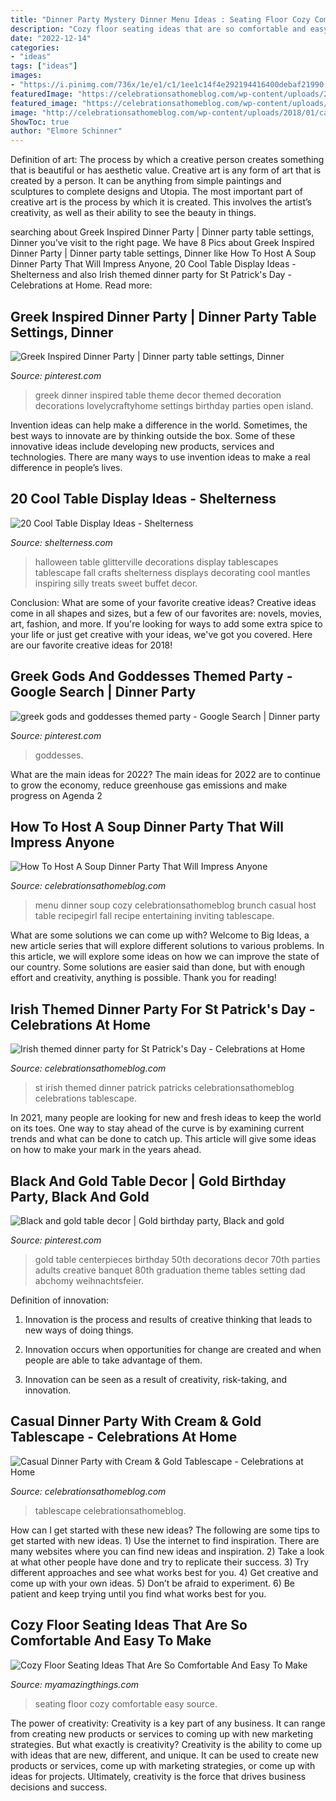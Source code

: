 ```yaml
---
title: "Dinner Party Mystery Dinner Menu Ideas : Seating Floor Cozy Comfortable Easy Source"
description: "Cozy floor seating ideas that are so comfortable and easy to make"
date: "2022-12-14"
categories:
- "ideas"
tags: ["ideas"]
images:
- "https://i.pinimg.com/736x/1e/e1/c1/1ee1c14f4e292194416400debaf21990.jpg"
featuredImage: "https://celebrationsathomeblog.com/wp-content/uploads/2017/03/st-patricks-day-party.jpg"
featured_image: "https://celebrationsathomeblog.com/wp-content/uploads/2017/01/cozy-soup-dinner-party-menu-1.jpg"
image: "http://celebrationsathomeblog.com/wp-content/uploads/2018/01/casual-dinner-party.jpg"
ShowToc: true
author: "Elmore Schinner"
---
```



Definition of art: The process by which a creative person creates something that is beautiful or has aesthetic value.
Creative art is any form of art that is created by a person. It can be anything from simple paintings and sculptures to complete designs and Utopia. The most important part of creative art is the process by which it is created. This involves the artist’s creativity, as well as their ability to see the beauty in things.

	

		
searching about Greek Inspired Dinner Party | Dinner party table settings, Dinner you've visit to the right page. We have 8 Pics about Greek Inspired Dinner Party | Dinner party table settings, Dinner like How To Host A Soup Dinner Party That Will Impress Anyone, 20 Cool Table Display Ideas - Shelterness and also Irish themed dinner party for St Patrick&#039;s Day - Celebrations at Home. Read more:
		
    
## Greek Inspired Dinner Party | Dinner Party Table Settings, Dinner

<img loading=lazy src="https://i.pinimg.com/736x/9e/58/57/9e585711c4b91154333624d9d9bb94b4.jpg" onerror="this.onerror=null;this.src='https://tse4.mm.bing.net/th?id=OIP.gBGBkrCPkCb1s2sVD1rGPgHaKW&amp;pid=15.1';" alt="Greek Inspired Dinner Party | Dinner party table settings, Dinner">

_Source: pinterest.com_

>greek dinner inspired table theme decor themed decoration decorations lovelycraftyhome settings birthday parties open island. 

	

Invention ideas can help make a difference in the world. Sometimes, the best ways to innovate are by thinking outside the box. Some of these innovative ideas include developing new products, services and technologies. There are many ways to use invention ideas to make a real difference in people’s lives.

    
## 20 Cool Table Display Ideas - Shelterness

<img loading=lazy src="http://i.shelterness.com/halloween-table-displays-13-500x627.jpg" onerror="this.onerror=null;this.src='https://tse3.mm.bing.net/th?id=OIP.U4wvUgl8MiH5HH5GKPAdfwHaJS&amp;pid=15.1';" alt="20 Cool Table Display Ideas - Shelterness">

_Source: shelterness.com_

>halloween table glitterville decorations display tablescapes tablescape fall crafts shelterness displays decorating cool mantles inspiring silly treats sweet buffet decor. 

	

Conclusion: What are some of your favorite creative ideas?
Creative ideas come in all shapes and sizes, but a few of our favorites are: novels, movies, art, fashion, and more. If you're looking for ways to add some extra spice to your life or just get creative with your ideas, we've got you covered. Here are our favorite creative ideas for 2018!

    
## Greek Gods And Goddesses Themed Party - Google Search | Dinner Party

<img loading=lazy src="https://i.pinimg.com/736x/d7/35/f9/d735f928ef3991e984daf97c39361e9a--fountain-of-youth-gods-and-goddesses.jpg" onerror="this.onerror=null;this.src='https://tse3.mm.bing.net/th?id=OIP.AYXaeawxPXOFbP75W-AMgAHaE-&amp;pid=15.1';" alt="greek gods and goddesses themed party - Google Search | Dinner party">

_Source: pinterest.com_

>goddesses. 

	

What are the main ideas for 2022?
The main ideas for 2022 are to continue to grow the economy, reduce greenhouse gas emissions and make progress on Agenda 2
    
## How To Host A Soup Dinner Party That Will Impress Anyone

<img loading=lazy src="https://celebrationsathomeblog.com/wp-content/uploads/2017/01/cozy-soup-dinner-party-menu-1.jpg" onerror="this.onerror=null;this.src='https://tse2.mm.bing.net/th?id=OIP.NfOH1f7ALQwzIfwknbQ-JQHaLH&amp;pid=15.1';" alt="How To Host A Soup Dinner Party That Will Impress Anyone">

_Source: celebrationsathomeblog.com_

>menu dinner soup cozy celebrationsathomeblog brunch casual host table recipegirl fall recipe entertaining inviting tablescape. 

	

What are some solutions we can come up with?
Welcome to Big Ideas, a new article series that will explore different solutions to various problems. In this article, we will explore some ideas on how we can improve the state of our country. Some solutions are easier said than done, but with enough effort and creativity, anything is possible. Thank you for reading!

    
## Irish Themed Dinner Party For St Patrick&#039;s Day - Celebrations At Home

<img loading=lazy src="https://celebrationsathomeblog.com/wp-content/uploads/2017/03/st-patricks-day-party.jpg" onerror="this.onerror=null;this.src='https://tse4.mm.bing.net/th?id=OIP.fiMJLxQIOD2wbg7D6M87NgHaLH&amp;pid=15.1';" alt="Irish themed dinner party for St Patrick&#039;s Day - Celebrations at Home">

_Source: celebrationsathomeblog.com_

>st irish themed dinner patrick patricks celebrationsathomeblog celebrations tablescape. 

	

In 2021, many people are looking for new and fresh ideas to keep the world on its toes. One way to stay ahead of the curve is by examining current trends and what can be done to catch up. This article will give some ideas on how to make your mark in the years ahead.

    
## Black And Gold Table Decor | Gold Birthday Party, Black And Gold

<img loading=lazy src="https://i.pinimg.com/736x/1e/e1/c1/1ee1c14f4e292194416400debaf21990.jpg" onerror="this.onerror=null;this.src='https://tse1.mm.bing.net/th?id=OIP.gDXe130S0U9yOpcCY2GxtwHaNK&amp;pid=15.1';" alt="Black and gold table decor | Gold birthday party, Black and gold">

_Source: pinterest.com_

>gold table centerpieces birthday 50th decorations decor 70th parties adults creative banquet 80th graduation theme tables setting dad abchomy weihnachtsfeier. 

	

Definition of innovation:
1. Innovation is the process and results of creative thinking that leads to new ways of doing things.
2. Innovation occurs when opportunities for change are created and when people are able to take advantage of them.

3. Innovation can be seen as a result of creativity, risk-taking, and innovation.

    
## Casual Dinner Party With Cream &amp; Gold Tablescape - Celebrations At Home

<img loading=lazy src="http://celebrationsathomeblog.com/wp-content/uploads/2018/01/casual-dinner-party.jpg" onerror="this.onerror=null;this.src='https://tse4.mm.bing.net/th?id=OIP.dsXtxtuv_fmJ_aIbmvPplgHaLH&amp;pid=15.1';" alt="Casual Dinner Party with Cream &amp; Gold Tablescape - Celebrations at Home">

_Source: celebrationsathomeblog.com_

>tablescape celebrationsathomeblog. 

	

How can I get started with these new ideas?
The following are some tips to get started with new ideas. 1) Use the internet to find inspiration. There are many websites where you can find new ideas and inspiration. 2) Take a look at what other people have done and try to replicate their success. 3) Try different approaches and see what works best for you. 4) Get creative and come up with your own ideas. 5) Don’t be afraid to experiment. 6) Be patient and keep trying until you find what works best for you.

    
## Cozy Floor Seating Ideas That Are So Comfortable And Easy To Make

<img loading=lazy src="http://myamazingthings.com/wp-content/uploads/2017/08/floor-seating-15.jpeg" onerror="this.onerror=null;this.src='https://tse2.mm.bing.net/th?id=OIP.yqSk2HP2zcImSHNkM2JMBAHaLH&amp;pid=15.1';" alt="Cozy Floor Seating Ideas That Are So Comfortable And Easy To Make">

_Source: myamazingthings.com_

>seating floor cozy comfortable easy source. 

	

The power of creativity:
Creativity is a key part of any business. It can range from creating new products or services to coming up with new marketing strategies. But what exactly is creativity?
Creativity is the ability to come up with ideas that are new, different, and unique. It can be used to create new products or services, come up with marketing strategies, or come up with ideas for projects. Ultimately, creativity is the force that drives business decisions and success.

